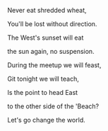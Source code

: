 Never eat shredded wheat,

You'll be lost without direction.

The West's sunset will eat

the sun again, no suspension.


During the meetup we will feast,

Git tonight we will teach,

Is the point to head East

to the other side of the 'Beach?


Let's go change the world.
